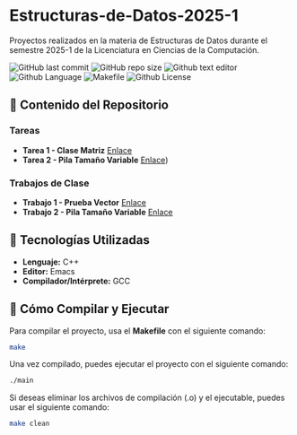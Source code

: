 # Estructuras-de-Datos-2025-1
Proyectos realizados en la materia de Estructuras de Datos durante el semestre 2025-1 de la Licenciatura en Ciencias de la Computación.

![GitHub last commit](https://img.shields.io/github/last-commit/ComputerChemistry/Estructuras-de-Datos-2025-1?style=for-the-badge&color=b4befe) ![GitHub repo size](https://img.shields.io/github/repo-size/ComputerChemistry/Estructuras-de-Datos-2025-1?style=for-the-badge&color=cba6f7) ![Github text editor](https://img.shields.io/badge/Emacs-%237F5AB6.svg?&style=for-the-badge&logo=gnu-emacs&logoColor=white) ![Github Language](https://img.shields.io/badge/C%2B%2B-00599C?style=for-the-badge&logo=c%2B%2B&logoColor=white) ![Makefile](https://img.shields.io/badge/Build-Makefile-89b4fa?style=for-the-badge&logo=gnu&logoColor=white) ![Github License](https://img.shields.io/badge/MIT-green?style=for-the-badge)

## 📂 Contenido del Repositorio

### Tareas

- **Tarea 1 - Clase Matriz** [Enlace](./Tareas/Tarea01/Tarea01Matriz/)
- **Tarea 2 - Pila Tamaño Variable** [Enlace](./Tareas/Tarea02/Tarea02PilaTamVar/))
### Trabajos de Clase

- **Trabajo 1 - Prueba Vector** [Enlace](./Clases/PruebaVector/)
- **Trabajo 2 - Pila Tamaño Variable** [Enlace](./Clases/PilaTamFijo/)

## 🚀 Tecnologías Utilizadas

- **Lenguaje:** C++
- **Editor:** Emacs
- **Compilador/Intérprete:** GCC

## 🔨 Cómo Compilar y Ejecutar

Para compilar el proyecto, usa el **Makefile** con el siguiente comando:

```bash
make
```
Una vez compilado, puedes ejecutar el proyecto con el siguiente comando:

```bash
./main
```

Si deseas eliminar los archivos de compilación (.o) y el ejecutable, puedes usar el siguiente comando:

```bash
make clean

